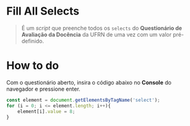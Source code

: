 # Fill All Selects
> É um *script* que preenche todos os `selects` do **Questionário de Avaliação da Docência** da UFRN de uma vez com um valor pré-definido.

# How to do

Com o questionário aberto, insira o código abaixo no **Console** do navegador e pressione enter.

```js
const element = document.getElementsByTagName('select');
for (i = 0; i <= element.length; i++){
    element[i].value = 8;
}
```

